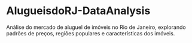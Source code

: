 # AlugueisdoRJ-DataAnalysis
Análise do mercado de aluguel de imóveis no Rio de Janeiro, explorando padrões de preços, regiões populares e características dos imóveis.
